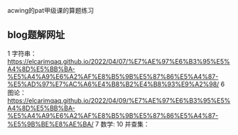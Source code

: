 acwing的pat甲级课的算题练习
## blog题解网址
1 字符串：https://elcarimqaq.github.io/2022/04/07/%E7%AE%97%E6%B3%95%E5%A4%8D%E5%BB%BA-%E5%A4%A9%E6%A2%AF%E8%B5%9B%E5%87%86%E5%A4%87-%E5%AD%97%E7%AC%A6%E4%B8%B2%E4%B8%93%E9%A2%98/
6 图论：https://elcarimqaq.github.io/2022/04/09/%E7%AE%97%E6%B3%95%E5%A4%8D%E5%BB%BA-%E5%A4%A9%E6%A2%AF%E8%B5%9B%E5%87%86%E5%A4%87-%E5%9B%BE%E8%AE%BA/
7 数学:
10 并查集：